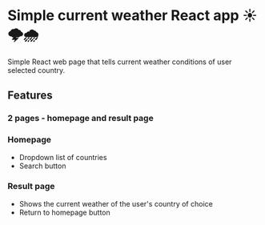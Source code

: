 # Simple current weather React app ☀️🌩️🌧️
Simple React web page that tells current weather conditions of user selected country.

## Features
### __2 pages - homepage and result page__
  ### Homepage
  - Dropdown list of countries
  - Search button
  ### Result page
  - Shows the current weather of the user's country of choice
  - Return to homepage button
